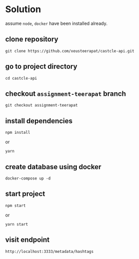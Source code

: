# Solution

assume `node`, `docker` have been installed already.

## clone repository

```shell
git clone https://github.com/xeusteerapat/castcle-api.git
```

## go to project directory

```shell
cd castcle-api
```

## checkout `assignment-teerapat` branch

```shell
git checkout assignment-teerapat
```

## install dependencies

```shell
npm install
```

or

```shell
yarn
```

## create database using docker

```shell
docker-compose up -d
```

## start project

```shell
npm start
```

or

```shell
yarn start
```

## visit endpoint

```shell
http://localhost:3333/metadata/hashtags
```
